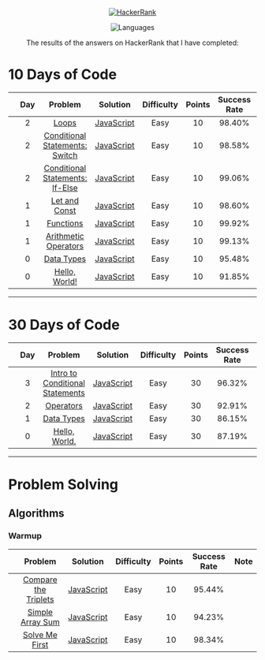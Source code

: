 <p align="center">
  <a href="https://www.hackerrank.com/rhmtin12">
    <img alt="HackerRank" src="https://raw.githubusercontent.com/rahmatsubandi/HackerRankJS/master/hacker-rank-logo.png">
  </a>
</p>
<p align="center">
  <img alt="Languages" src="https://img.shields.io/badge/Languages-JavaScript-brightgreen.svg?longCache=true&style=for-the-badge">
</p>
<p align="center">
  The results of the answers on HackerRank that I have completed:
</p>

# 10 Days of Code

|     | Day |                                             Problem                                             |                           Solution                           | Difficulty | Points | Success Rate | Note |
| --- | :-: | :---------------------------------------------------------------------------------------------: | :----------------------------------------------------------: | :--------: | :----: | :----------: | :--: |
|     |  2  |                [Loops](https://www.hackerrank.com/challenges/js10-loops/problem)                |        [JavaScript](10DaysOfJavascript/Day2-Loops.js)        |    Easy    |   10   |    98.40%    |      |
|     |  2  |   [Conditional Statements: Switch](https://www.hackerrank.com/challenges/js10-switch/problem)   |       [JavaScript](10DaysOfJavascript/Day2-Switch.js)        |    Easy    |   10   |    98.58%    |      |
|     |  2  |  [Conditional Statements: If-Else](https://www.hackerrank.com/challenges/js10-if-else/problem)  |       [JavaScript](10DaysOfJavascript/Day2-IfElse.js)        |    Easy    |   10   |    99.06%    |      |
|     |  1  |        [Let and Const](https://www.hackerrank.com/challenges/js10-let-and-const/problem)        |     [JavaScript](10DaysOfJavascript/Day1-LetandConst.js)     |    Easy    |   10   |    98.60%    |      |
|     |  1  |            [Functions](https://www.hackerrank.com/challenges/js10-function/problem)             |      [JavaScript](10DaysOfJavascript/Day1-Functions.js)      |    Easy    |   10   |    99.92%    |      |
|     |  1  | [Arithmetic Operators](https://www.hackerrank.com/challenges/js10-arithmetic-operators/problem) | [JavaScript](10DaysOfJavascript/Day1-ArithmeticOperators.js) |    Easy    |   10   |    99.13%    |      |
|     |  0  |           [Data Types](https://www.hackerrank.com/challenges/js10-data-types/problem)           |      [JavaScript](10DaysOfJavascript/Day0-DataTypes.js)      |    Easy    |   10   |    95.48%    |      |
|     |  0  |         [Hello, World!](https://www.hackerrank.com/challenges/js10-hello-world/problem)         |     [JavaScript](10DaysOfJavascript/Day0-HelloWorld!.js)     |    Easy    |   10   |    91.85%    |      |

---

# 30 Days of Code

|     | Day |                                                  Problem                                                   |                              Solution                              | Difficulty | Points | Success Rate | Note |
| --- | :-: | :--------------------------------------------------------------------------------------------------------: | :----------------------------------------------------------------: | :--------: | :----: | :----------: | :--: |
|     |  3  | [Intro to Conditional Statements](https://www.hackerrank.com/challenges/30-conditional-statements/problem) | [JavaScript](30DaysofCode/Day3-IntroToConditionalStatements.js.js) |    Easy    |   30   |    96.32%    |      |
|     |  2  |                  [Operators](https://www.hackerrank.com/challenges/30-operators/problem)                   |            [JavaScript](30DaysofCode/Day2-Operators.js)            |    Easy    |   30   |    92.91%    |      |
|     |  1  |                 [Data Types](https://www.hackerrank.com/challenges/30-data-types/problem)                  |            [JavaScript](30DaysofCode/Day1-DataTypes.js)            |    Easy    |   30   |    86.15%    |      |
|     |  0  |               [Hello, World.](https://www.hackerrank.com/challenges/30-hello-world/problem)                |           [JavaScript](30DaysofCode/Day0-HelloWorld.js)            |    Easy    |   30   |    87.19%    |      |

---

# Problem Solving

## Algorithms

### Warmup

|     |                                          Problem                                           |                               Solution                               | Difficulty | Points | Success Rate | Note |
| --- | :----------------------------------------------------------------------------------------: | :------------------------------------------------------------------: | :--------: | :----: | :----------: | :--: |
|     | [Compare the Triplets](https://www.hackerrank.com/challenges/compare-the-triplets/problem) | [JavaScript](ProblemSolving/Algorithms/Warmup/compareTheTriplets.js) |    Easy    |   10   |    95.44%    |      |
|     |     [Simple Array Sum](https://www.hackerrank.com/challenges/simple-array-sum/problem)     |   [JavaScript](ProblemSolving/Algorithms/Warmup/simpleArraySum.js)   |    Easy    |   10   |    94.23%    |      |
|     |       [Solve Me First](https://www.hackerrank.com/challenges/solve-me-first/problem)       |    [JavaScript](ProblemSolving/Algorithms/Warmup/solveMeFirst.js)    |    Easy    |   10   |    98.34%    |      |
